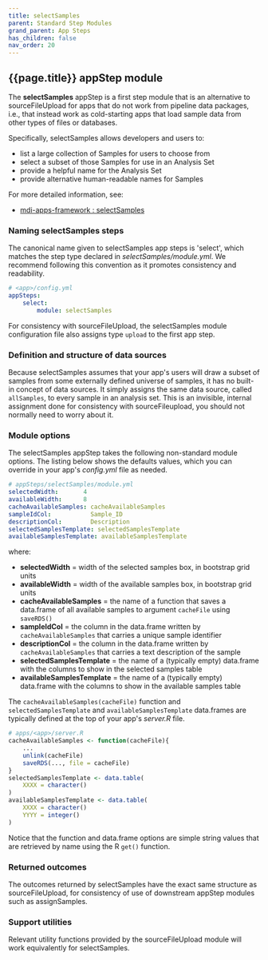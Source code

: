 ```yaml
---
title: selectSamples
parent: Standard Step Modules
grand_parent: App Steps
has_children: false
nav_order: 20
---
```


## {{page.title}} appStep module

The **selectSamples** appStep is a first step module that is an
alternative to sourceFileUpload for apps that do not work from
pipeline data packages, i.e., that instead work as cold-starting apps
that load sample data from other types of files or databases.

Specifically, selectSamples allows developers and users to:

- list a large collection of Samples for users to choose from
- select a subset of those Samples for use in an Analysis Set
- provide a helpful name for the Analysis Set
- provide alternative human-readable names for Samples

For more detailed information, see:

- [mdi-apps-framework : selectSamples](https://github.com/MiDataInt/mdi-apps-framework/tree/main/shiny/shared/session/modules/appSteps/selectSamples)

### Naming selectSamples steps

The canonical name given to selectSamples app steps is 'select',
which matches the step type declared in _selectSamples/module.yml_.
We recommend following this convention as it promotes consistency and readability.

```yml
# <app>/config.yml
appSteps:
    select:
        module: selectSamples
```

For consistency with sourceFileUpload, the selectSamples module configuration
file also assigns type `upload` to the first app step.

### Definition and structure of data sources

Because selectSamples assumes that your app's users will draw a subset of samples
from some externally defined universe of samples, it has no built-in
concept of data sources. It simply assigns the same data source,
called `allSamples`, to every sample in an analysis set. This is an invisible, internal assignment done for consistency with sourceFileupload, 
you should not normally need to worry about it.

### Module options

The selectSamples appStep takes the following non-standard module options.
The listing below shows the defaults values, which you can override in your
app's _config.yml_ file as needed. 

```yml
# appSteps/selectSamples/module.yml
selectedWidth:       4
availableWidth:      8
cacheAvailableSamples: cacheAvailableSamples
sampleIdCol:           Sample_ID
descriptionCol:        Description
selectedSamplesTemplate: selectedSamplesTemplate
availableSamplesTemplate: availableSamplesTemplate
```

where:

- **selectedWidth** = width of the selected samples box, in bootstrap grid units
- **availableWidth** = width of the available samples box, in bootstrap grid units
- **cacheAvailableSamples** = the name of a function that saves a data.frame of all available samples to argument `cacheFile` using `saveRDS()`
- **sampleIdCol** = the column in the data.frame written by `cacheAvailableSamples` that carries a unique sample identifier
- **descriptionCol** = the column in the data.frame written by `cacheAvailableSamples` that carries a text description of the sample
- **selectedSamplesTemplate** = the name of a (typically empty) data.frame with the columns to show in the selected samples table
- **availableSamplesTemplate** = the name of a (typically empty) data.frame with the columns to show in the available samples table

The `cacheAvailableSamples(cacheFile)` function and 
`selectedSamplesTemplate` and `availableSamplesTemplate` data.frames
are typically defined at the top of your app's _server.R_ file. 

```r
# apps/<app>/server.R
cacheAvailableSamples <- function(cacheFile){
    ...
    unlink(cacheFile)
    saveRDS(..., file = cacheFile)
}
selectedSamplesTemplate <- data.table(
    XXXX = character()
)
availableSamplesTemplate <- data.table(
    XXXX = character()
    YYYY = integer()
)
```

Notice that the function and data.frame options are simple string values
that are retrieved by name using the R `get()` function.

### Returned outcomes

The outcomes returned by selectSamples have the exact same structure
as sourceFileUpload, for consistency of use of downstream appStep
modules such as assignSamples.

### Support utilities

Relevant utility functions provided by the sourceFileUpload module 
will work equivalently for selectSamples.
